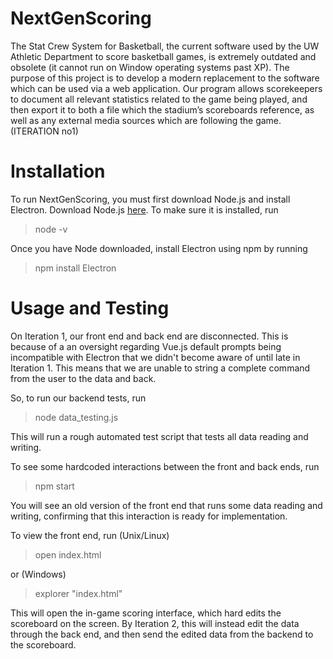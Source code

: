 # NextGenScoring
The Stat Crew System for Basketball, the current software used by the UW Athletic Department to score basketball games, is extremely outdated and obsolete (it cannot run on Window operating systems past XP). The purpose of this project is to develop a modern replacement to the software which can be used via a web application. Our program allows scorekeepers to document all relevant statistics related to the game being played, and then export it to both a file which the stadium’s scoreboards reference, as well as any external media sources which are following the game. 
(ITERATION no1)

# Installation
To run NextGenScoring, you must first download Node.js and install Electron. Download Node.js [here](https://nodejs.org/en/). To make sure it is installed, run

> node -v

Once you have Node downloaded, install Electron using npm by running

> npm install Electron

# Usage and Testing
On Iteration 1, our front end and back end are disconnected. This is because of a an oversight regarding Vue.js default prompts being incompatible with Electron that we didn't become aware of until late in Iteration 1. This means that we are unable to string a complete command from the user to the data and back.

So, to run our backend tests, run

> node data_testing.js

This will run a rough automated test script that tests all data reading and writing.

To see some hardcoded interactions between the front and back ends, run

> npm start

You will see an old version of the front end that runs some data reading and writing, confirming that this interaction is ready for implementation.

To view the front end, run (Unix/Linux)

> open index.html

or (Windows)

> explorer "index.html"

This will open the in-game scoring interface, which hard edits the scoreboard on the screen. By Iteration 2, this will instead edit the data through the back end, and then send the edited data from the backend to the scoreboard.
